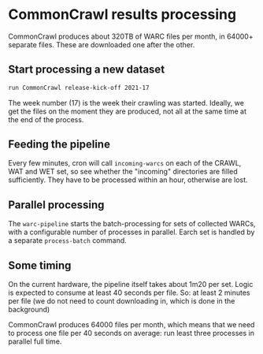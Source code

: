 # CommonCrawl results processing

CommonCrawl produces about 320TB of WARC files per month, in 64000+ separate
files.  These are downloaded one after the other.

## Start processing a new dataset

```bash
run CommonCrawl release-kick-off 2021-17
```

The week number (17) is the week their crawling was started.  Ideally, we get
the files on the moment they are produced, not all at the same time at the
end of the process.

## Feeding the pipeline

Every few minutes, cron will call `incoming-warcs` on each of the CRAWL, WAT
and WET set, so see whether the "incoming" directories are filled sufficiently.
They have to be processed within an hour, otherwise are lost.

## Parallel processing

The ``warc-pipeline`` starts the batch-processing for sets of collected
WARCs, with a configurable number of processes in parallel.  Earch set
is handled by a separate ``process-batch`` command.

## Some timing

On the current hardware, the pipeline itself takes about 1m20 per set.
Logic is expected to consume at least 40 seconds per file.  So: at least
2 minutes per file (we do not need to count downloading in, which is
done in the background)

CommonCrawl produces 64000 files per month, which means that we need
to process one file per 40 seconds on average: run least three processes
in parallel full time.
